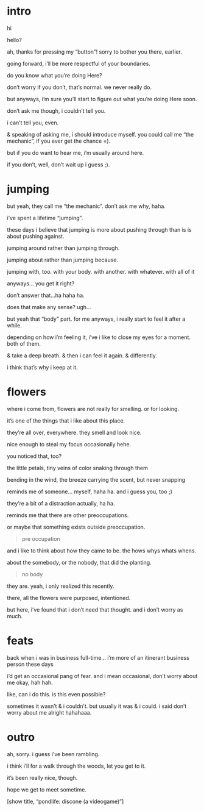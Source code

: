 # intro

hi

hello?

ah, thanks for pressing my “button”!
sorry to bother you there, earlier.

going forward, i’ll be more respectful of your boundaries.

do you know what you’re doing Here?

don’t worry if you don’t, that’s normal.
we never really do.

but anyways, i’m sure you’ll start to figure out what you’re doing Here soon.

don’t ask me though, i couldn’t tell you.

i can’t tell you, even.

& speaking of asking me, i should introduce myself. you could call me “the mechanic”, if you ever get the chance =).

but if you do want to hear me, i’m usually around here.

if you don’t, well, don’t wait up i guess ;).

# jumping

but yeah, they call me “the mechanic”.
don’t ask me why, haha.

i’ve spent a lifetime “jumping”. 

these days i believe that jumping is more about pushing through than is is about pushing against.

jumping around rather than jumping through.

jumping about rather than jumping  because.

jumping with, too. with your body. with another. with whatever. with all of it 

anyways…
you get it right?

don’t answer that…ha haha ha.

does that make any sense? ugh…

but yeah that “body” part. for me anyways, i really start to feel it after a while.

depending on how i’m feeling it, i’ve i like to close my eyes for a moment.
both of them.

& take a deep breath.
& then i can feel it again.
& differently.

i think that’s why i keep at it.

# flowers

where i come from, flowers are not really for smelling.
or for looking.

it’s one of the things that i like about this place.

they’re all over, everywhere. they smell and look nice.

nice enough to steal my focus occasionally hehe.

you noticed that, too?

the little petals, tiny veins of color snaking through them

bending in the wind, the breeze carrying the scent, but never snapping

reminds me of someone…
myself, haha ha.
and i guess you, too ;)

they’re a bit of a distraction actually, ha ha.

reminds me that there are other preoccupations.

or maybe that something exists outside preoccupation.

> pre occupation

and i like to think about how they came to be.
the hows whys whats whens.

about the somebody, or the nobody, that did the planting.

> no body

they are.
yeah, i only realized this recently.

there, all the flowers were purposed, intentioned.

but here, i’ve found that i don’t need that thought.
and i don’t worry as much.

# feats

back when i was in business full-time…
i’m more of an itinerant business person these days

i’d get an occasional pang of fear.
and i mean occasional, don’t worry about me okay, hah hah.

like, can i do this. is this even possible?

sometimes it wasn’t & i couldn’t.
but usually it was & i could.
i said don’t worry about me alright hahahaaa.

# outro

ah, sorry. i guess i’ve been rambling.

i think i’ll for a walk through the woods, let you get to it.

it’s been really nice, though.

hope we get to meet sometime.

[show title, “pondlife: discone (a videogame)”]
